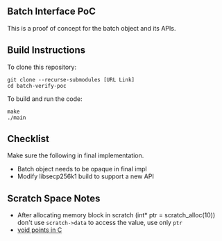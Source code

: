 Batch Interface PoC
---
This is a proof of concept for the batch object and its APIs.

Build Instructions
---
To clone this repository:
```
git clone --recurse-submodules [URL Link]
cd batch-verify-poc
```
To build and run the code:
```
make
./main
```

Checklist
---
Make sure the following in final implementation.
- Batch object needs to be opaque in final impl
- Modify libsecp256k1 build to support a new API

Scratch Space Notes
---
- After allocating memory block in scratch (int* ptr = scratch_alloc(10)) don't use `scratch->data` to access the value, use only `ptr`
- [void points in C](https://www.geeksforgeeks.org/void-pointer-c-cpp/)
